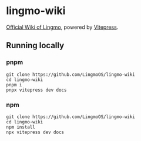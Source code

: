 # lingmo-wiki

[Official Wiki of Lingmo](https://wiki.lingmo.org), powered by [Vitepress](https://vitepress.dev).

## Running locally

### pnpm

```shell
git clone https://github.com/LingmoOS/lingmo-wiki
cd lingmo-wiki
pnpm i
pnpx vitepress dev docs
```

### npm

```shell
git clone https://github.com/LingmoOS/lingmo-wiki
cd lingmo-wiki
npm install
npx vitepress dev docs
```
